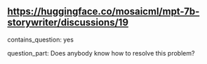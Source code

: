## https://huggingface.co/mosaicml/mpt-7b-storywriter/discussions/19

contains_question: yes

question_part: Does anybody know how to resolve this problem?